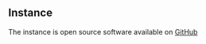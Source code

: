 ## Instance

The instance is open source software available on [GitHub](https://github.com/Myrcon/Procon-2)